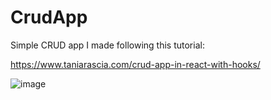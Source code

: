 # CrudApp
Simple CRUD app I made following this tutorial:

https://www.taniarascia.com/crud-app-in-react-with-hooks/

![image](https://user-images.githubusercontent.com/77083766/177666058-61da1a62-f6b5-451c-932b-5573ed16345c.png)

